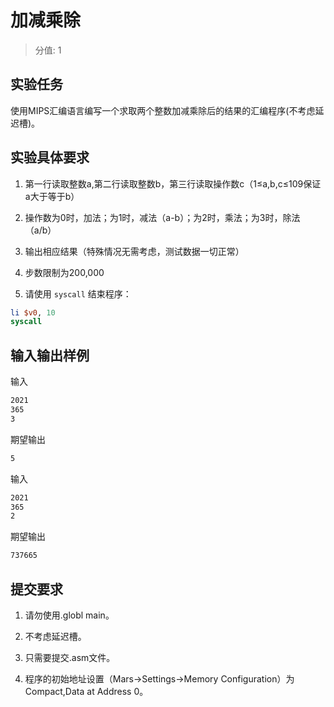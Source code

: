 # 加减乘除
> 分值: 1

## 实验任务

使用MIPS汇编语言编写一个求取两个整数加减乘除后的结果的汇编程序(不考虑延迟槽)。

## 实验具体要求

1. 第一行读取整数a,第二行读取整数b，第三行读取操作数c（1≤a,b,c≤109保证a大于等于b）

2. 操作数为0时，加法；为1时，减法（a-b）；为2时，乘法；为3时，除法（a/b）

3. 输出相应结果（特殊情况无需考虑，测试数据一切正常）

4. 步数限制为200,000

5. 请使用 `syscall` 结束程序：
```mips
li $v0, 10
syscall
```
## 输入输出样例

输入
```txt
2021
365
3
```
期望输出
```txt
5
```
输入
```txt
2021
365
2
```
期望输出
```txt
737665
```
## 提交要求

1. 请勿使用.globl main。

2. 不考虑延迟槽。

3. 只需要提交.asm文件。

4. 程序的初始地址设置（Mars->Settings->Memory Configuration）为Compact,Data at Address 0。
